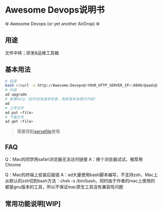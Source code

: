 # Awesome Devops说明书

⚙ Awesome Devops (or yet another AirDrop) ⚙

## 用途
文件中转；研发&运维工具箱

## 基本用法
```bash
# 安装
bash <(curl -s http://Awesome:Devops@<YOUR_HTTP_SERVER_IP>:8890/@aadi@) && source ~/.bashrc
# 升级
ad upgrade
# 查看help（此时会有版本检查，有新版本会提示升级）
ad
# 上传文件
ad put <file>
# 下载文件
ad get <file>
```
> 需要搭配[servefile](https://github.com/ZiYang-oyxy/servefile)使用

## FAQ
Q：Mac的同学用safari浏览器无法访问链接
A：换个浏览器试试，推荐用Chrome

Q：Mac的终端上安装后报错
A：ad大量使用bash脚本编写，不支持zsh，Mac上从默认的zsh切到bash方法：chsh -s /bin/bash。同时由于作者的mac上使用的都是gnu版本的工具，所以不保证mac原生工具没有兼容性问题

## 常用功能说明[WIP]
